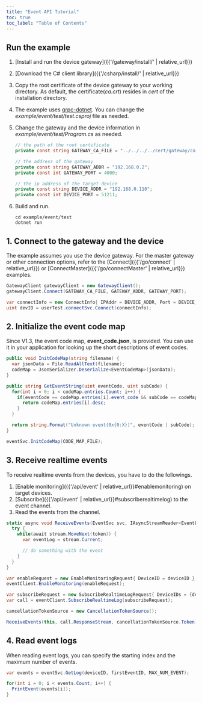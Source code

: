 ```yaml
---
title: "Event API Tutorial"
toc: true
toc_label: "Table of Contents"
---
```


## Run the example

1. [Install and run the device gateway]({{'/gateway/install/' | relative_url}})
2. [Download the C# client library]({{'/csharp/install/' | relative_url}})
3. Copy the root certificate of the device gateway to your working directory. As default, the certificate(_ca.crt_) resides in _cert_ of the installation directory. 
4. The example uses [grpc-dotnet](https://grpc.io/docs/quickstart/csharp-dotnet/). You can change the _example/event/test/test.csproj_ file as needed.
5. Change the gateway and the device information in _example/event/test/Program.cs_ as needed.
   
    ```csharp
    // the path of the root certificate
    private const string GATEWAY_CA_FILE = "../../../../cert/gateway/ca.crt";

    // the address of the gateway
    private const string GATEWAY_ADDR = "192.168.0.2";
    private const int GATEWAY_PORT = 4000;

    // the ip address of the target device
    private const string DEVICE_ADDR = "192.168.0.110";
    private const int DEVICE_PORT = 51211;
    ```
6. Build and run.

    ```
    cd example/event/test
    dotnet run
    ```

## 1. Connect to the gateway and the device

The example assumes you use the device gateway. For the master gateway or other connection options, refer to the [Connect]({{'/go/connect' | relative_url}}) or [ConnectMaster]({{'/go/connectMaster' | relative_url}}) examples.

  ```csharp
  GatewayClient gatewayClient = new GatewayClient();
  gatewayClient.Connect(GATEWAY_CA_FILE, GATEWAY_ADDR, GATEWAY_PORT);

  var connectInfo = new ConnectInfo{ IPAddr = DEVICE_ADDR, Port = DEVICE_PORT, UseSSL = USE_SSL };
  uint devID = userTest.connectSvc.Connect(connectInfo); 
  ```  

## 2. Initialize the event code map

Since V1.3, the event code map, __event_code.json__, is provided. You can use it in your application for looking up the short descriptions of event codes.

  ```csharp
  public void InitCodeMap(string filename) {
    var jsonData = File.ReadAllText(filename);
    codeMap = JsonSerializer.Deserialize<EventCodeMap>(jsonData);
  }

  public string GetEventString(uint eventCode, uint subCode) {
    for(int i = 0; i < codeMap.entries.Count; i++) {
      if(eventCode == codeMap.entries[i].event_code && subCode == codeMap.entries[i].sub_code) {
        return codeMap.entries[i].desc;
      }
    }

    return string.Format("Unknown event(0x{0:X})", eventCode | subCode);
  }

  eventSvc.InitCodeMap(CODE_MAP_FILE);
  ```

## 3. Receive realtime events

To receive realtime events from the devices, you have to do the followings.

1. [Enable monitoring]({{'/api/event' | relative_url}}#enablemonitoring) on target devices.
2. [Subscribe]({{'/api/event' | relative_url}}#subscriberealtimelog) to the event channel.
3. Read the events from the channel.

  ```csharp
  static async void ReceiveEvents(EventSvc svc, IAsyncStreamReader<EventLog> stream, CancellationToken token) {
    try {
      while(await stream.MoveNext(token)) {
        var eventLog = stream.Current;

        // do something with the event
      }
    }
  }   

  var enableRequest = new EnableMonitoringRequest{ DeviceID = deviceID };
  eventClient.EnableMonitoring(enableRequest);

  var subscribeRequest = new SubscribeRealtimeLogRequest{ DeviceIDs = {deviceID}, QueueSize = MONITORING_QUEUE_SIZE };
  var call = eventClient.SubscribeRealtimeLog(subscribeRequest);

  cancellationTokenSource = new CancellationTokenSource();

  ReceiveEvents(this, call.ResponseStream, cancellationTokenSource.Token);
  ```

## 4. Read event logs

When reading event logs, you can specify the starting index and the maximum number of events.

  ```csharp
  var events = eventSvc.GetLog(deviceID, firstEventID, MAX_NUM_EVENT);

  for(int i = 0; i < events.Count; i++) {
    PrintEvent(events[i]);
  }
  ```

<!--Deprecated. 2024.04.25  by charlie-->
<!-- You can also specify a filter to limit your search.

  ```csharp
  var filter = new EventFilter{ EventCode = events[0].EventCode }; 

  events = eventSvc.GetLogWithFilter(deviceID, firstEventID, MAX_NUM_EVENT, filter);
  for(int i = 0; i < events.Count; i++) {
    PrintEvent(events[i]);
  }
  ``` -->
